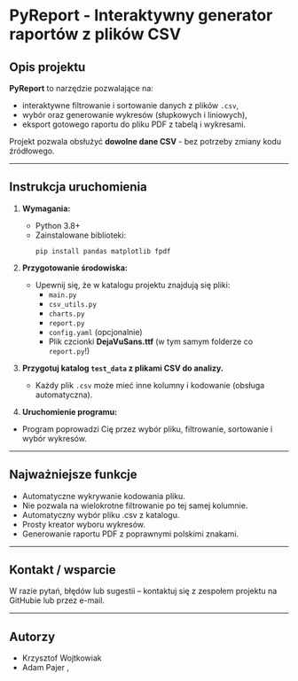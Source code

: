 # PyReport - Interaktywny generator raportów z plików CSV

## Opis projektu

**PyReport** to narzędzie pozwalające na:
- interaktywne filtrowanie i sortowanie danych z plików `.csv`,
- wybór oraz generowanie wykresów (słupkowych i liniowych),
- eksport gotowego raportu do pliku PDF z tabelą i wykresami.

Projekt pozwala obsłużyć **dowolne dane CSV** - bez potrzeby zmiany kodu źródłowego.

---

## Instrukcja uruchomienia

1. **Wymagania:**
   - Python 3.8+  
   - Zainstalowane biblioteki:  
     ```
     pip install pandas matplotlib fpdf
     ```

2. **Przygotowanie środowiska:**
   - Upewnij się, że w katalogu projektu znajdują się pliki:
     - `main.py`
     - `csv_utils.py`
     - `charts.py`
     - `report.py`
     - `config.yaml` (opcjonalnie)
     - Plik czcionki **DejaVuSans.ttf** (w tym samym folderze co `report.py`!)

3. **Przygotuj katalog `test_data` z plikami CSV do analizy.**
   - Każdy plik `.csv` może mieć inne kolumny i kodowanie (obsługa automatyczna).

4. **Uruchomienie programu:**

- Program poprowadzi Cię przez wybór pliku, filtrowanie, sortowanie i wybór wykresów.

---

## Najważniejsze funkcje

- Automatyczne wykrywanie kodowania pliku.
- Nie pozwala na wielokrotne filtrowanie po tej samej kolumnie.
- Automatyczny wybór pliku .csv z katalogu.
- Prosty kreator wyboru wykresów.
- Generowanie raportu PDF z poprawnymi polskimi znakami.

---

## Kontakt / wsparcie

W razie pytań, błędów lub sugestii – kontaktuj się z zespołem projektu na GitHubie lub przez e-mail.

---

## Autorzy
- Krzysztof Wojtkowiak
- Adam Pajer
,